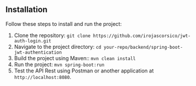 ## Installation

Follow these steps to install and run the project:

1. Clone the repository: `git clone https://github.com/irojascorsico/jwt-auth-login.git`
2. Navigate to the project directory: `cd your-repo/backend/spring-boot-jwt-authentication`
3. Build the project using Maven:: `mvn clean install`
4. Run the project: `mvn spring-boot:run`
5. Test the API Rest using Postman or another application at `http://localhost:8080`.

